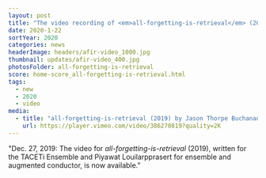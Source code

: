 ```yaml
---
layout: post
title: "The video recording of <em>all-forgetting-is-retrieval</em> (2019) for ensemble and augmented conductor has been released"
date: 2020-1-22
sortYear: 2020
categories: news
headerImage: headers/afir-video_1000.jpg
thumbnail: updates/afir-video_400.jpg
photosFolder: all-forgetting-is-retrieval
score: home-score_all-forgetting-is-retrieval.html
tags:
  - new
  - 2020
  - video
media:
  - title: "all-forgetting-is-retrieval (2019) by Jason Thorpe Buchanan"
    url: https://player.vimeo.com/video/386270819?quality=2K
---
```

"Dec. 27, 2019: The video for *all-forgetting-is-retrieval* (2019), written for the TACETi Ensemble and Piyawat Louilarpprasert for ensemble and augmented conductor, is now available."

